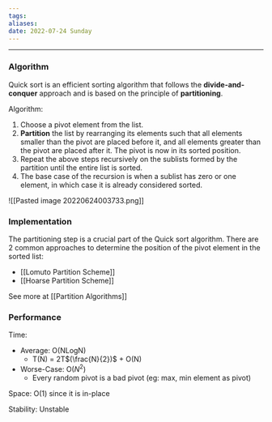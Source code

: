 ```yaml
---
tags: 
aliases: 
date: 2022-07-24 Sunday
---
```

- - - - - - - - - - - - - - - - - - - - - - - - - - - - -   
### Algorithm

Quick sort is an efficient sorting algorithm that follows the **divide-and-conquer** approach and is based on the principle of **partitioning**.

Algorithm:
1.  Choose a pivot element from the list. 
2.  **Partition** the list by rearranging its elements such that all elements smaller than the pivot are placed before it, and all elements greater than the pivot are placed after it. The pivot is now in its sorted position.
3.  Repeat the above steps recursively on the sublists formed by the partition until the entire list is sorted.
4.  The base case of the recursion is when a sublist has zero or one element, in which case it is already considered sorted.

![[Pasted image 20220624003733.png]]

### Implementation

The partitioning step is a crucial part of the Quick sort algorithm. There are 2 common approaches to determine the position of the pivot element in the sorted list:

- [[Lomuto Partition Scheme]]
- [[Hoarse Partition Scheme]]

See more at [[Partition Algorithms]]

### Performance

Time: 
- Average: O(NLogN) 
	- T(N) = 2T$(\frac{N}{2})$ + O(N)
- Worse-Case: O($N^2$) 
	- Every random pivot is a bad pivot (eg: max, min element as pivot) 

Space: O(1) since it is in-place

Stability: Unstable